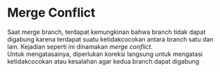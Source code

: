 # Merge Conflict 
Saat merge branch, terdapat kemungkinan bahwa branch tidak dapat digabung karena terdapat suatu ketidakcocokan antara branch satu dan lain. Kejadian seperti ini dinamakan *merge conflict*.  
Untuk mengatasainya, diperlukan koreksi langsung untuk mengatasi ketidakcocokan atau kesalahan agar kedua branch dapat digabung